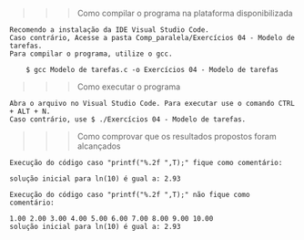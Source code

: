 >>> Como compilar o programa na plataforma disponibilizada

    Recomendo a instalação da IDE Visual Studio Code.
    Caso contrário, Acesse a pasta Comp_paralela/Exercícios 04 - Modelo de tarefas.
    Para compilar o programa, utilize o gcc. 

        $ gcc Modelo de tarefas.c -o Exercícios 04 - Modelo de tarefas

>>> Como executar o programa

    Abra o arquivo no Visual Studio Code. Para executar use o comando CTRL + ALT + N.
    Caso contrário, use $ ./Exercícios 04 - Modelo de tarefas.
    
    
>>> Como comprovar que os resultados propostos foram alcançados

    Execução do código caso "printf("%.2f ",T);" fique como comentário:    
    
    solução inicial para ln(10) é gual a: 2.93
    
    Execução do código caso "printf("%.2f ",T);" não fique como comentário:
    
    1.00 2.00 3.00 4.00 5.00 6.00 7.00 8.00 9.00 10.00 
    solução inicial para ln(10) é gual a: 2.93

   


